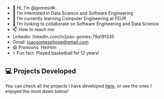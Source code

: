 - 👋 Hi, I’m @gomesidk
- 👀 I’m interested in Data Science and Software Engineering
- 🌱 I’m currently learning Computer Engineering at FEUP
- 💞️ I’m looking to collaborate on Software Engineering and Data Science
- 📫 How to reach me:
-   Linkedin: linkedin.com/in/joão-gomes-79a191335
-   Gmail: joaogomesphone@gmail.com
- 😄 Pronouns: He/Him
- ⚡ Fun fact: Played basketball for 12 years!

## 💻 Projects Developed

You can check all the projects I have developed [here](PROJECT.md), or see the ones I enjoyed the most down below!
<!---
gomesidk/gomesidk is a ✨ special ✨ repository because its `README.md` (this file) appears on your GitHub profile.
You can click the Preview link to take a look at your changes.
--->
